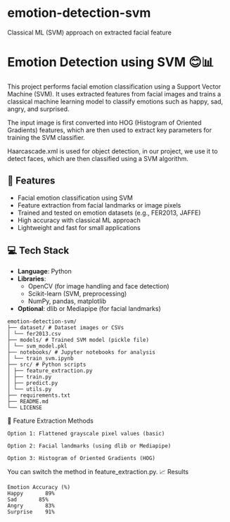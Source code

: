 # emotion-detection-svm
Classical ML (SVM) approach on extracted facial feature

# Emotion Detection using SVM 😊📊

This project performs facial emotion classification using a Support Vector Machine (SVM). It uses extracted features from facial images and trains a classical machine learning model to classify emotions such as happy, sad, angry, and surprised.

The input image is first converted into HOG (Histogram of Oriented Gradients) features, which are then used to extract key parameters for training the SVM classifier.

Haarcascade.xml is used for object detection, in our project, we use it to detect faces, which are then classified using a SVM algorithm.

## 🧠 Features

- Facial emotion classification using SVM
- Feature extraction from facial landmarks or image pixels
- Trained and tested on emotion datasets (e.g., FER2013, JAFFE)
- High accuracy with classical ML approach
- Lightweight and fast for small applications


## 💻 Tech Stack

- **Language**: Python
- **Libraries**:
  - OpenCV (for image handling and face detection)
  - Scikit-learn (SVM, preprocessing)
  - NumPy, pandas, matplotlib
- **Optional**: dlib or Mediapipe (for facial landmarks)
```
emotion-detection-svm/
├── dataset/ # Dataset images or CSVs
│ └── fer2013.csv
├── models/ # Trained SVM model (pickle file)
│ └── svm_model.pkl
├── notebooks/ # Jupyter notebooks for analysis
│ └── train_svm.ipynb
├── src/ # Python scripts
│ ├── feature_extraction.py
│ ├── train.py
│ ├── predict.py
│ └── utils.py
├── requirements.txt
├── README.md
└── LICENSE
```
🔬 Feature Extraction Methods
```
Option 1: Flattened grayscale pixel values (basic)

Option 2: Facial landmarks (using dlib or Mediapipe)

Option 3: Histogram of Oriented Gradients (HOG)
```
You can switch the method in feature_extraction.py.
📈 Results
```
Emotion	Accuracy (%)
Happy	    89%
Sad	      85%
Angry	    83%
Surprise	91%
```

